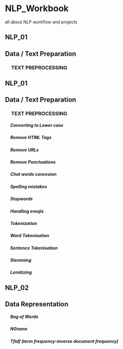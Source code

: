 # NLP_Workbook
all about NLP workflow and projects


## NLP_01
  ## Data / Text Preparation 
   ###  &emsp; TEXT PREPROCESSING

## NLP_01
  ## Data / Text Preparation 
  ###  &emsp; TEXT PREPROCESSING
   ##### &emsp; Converting to Lower case
   ##### &emsp; Remove HTML Tags
   ##### &emsp; Remove URLs
   ##### &emsp; Remove Punctuations
   ##### &emsp; Chat words convesion
   ##### &emsp; Spelling mistakes
   ##### &emsp; Stopwords
   ##### &emsp; Handling emojis
   ##### &emsp; Tokenization
   ##### &emsp; Word Tokenisation
   ##### &emsp; Sentence Tokenisation
   ##### &emsp; Stemming
   ##### &emsp; Lemitizing
## NLP_02
  ## Data Representation
   ##### &emsp; Bag of Words
   ##### &emsp; NGrams
   ##### &emsp; Tfidf (term frequency–inverse document frequency)
 
